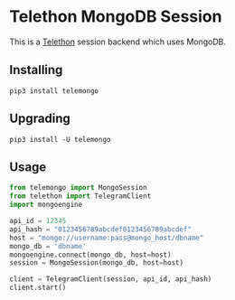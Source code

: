 # Telethon MongoDB Session

This is a [Telethon](https://telethon.dev) session backend which uses MongoDB.

## Installing

```
pip3 install telemongo
```

## Upgrading

```
pip3 install -U telemongo
```

## Usage

```python
from telemongo import MongoSession
from telethon import TelegramClient
import mongoengine

api_id = 12345
api_hash = "0123456789abcdef0123456789abcdef"
host = "mongo://username:pass@mongo_host/dbname"
mongo_db = 'dbname'
mongoengine.connect(mongo_db, host=host)
session = MongoSession(mongo_db, host=host)

client = TelegramClient(session, api_id, api_hash)
client.start()
```
